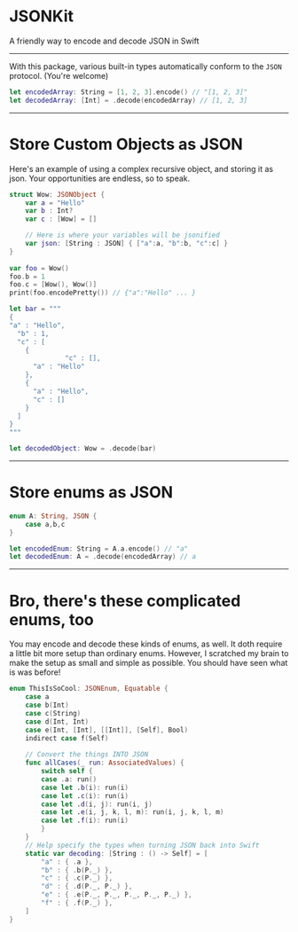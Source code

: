 # JSONKit
A friendly way to encode and decode JSON in Swift

---

With this package, various built-in types automatically conform to the `JSON` protocol. (You're welcome)

```swift
let encodedArray: String = [1, 2, 3].encode() // "[1, 2, 3]"
let decodedArray: [Int] = .decode(encodedArray) // [1, 2, 3]
```

---

# Store Custom Objects as JSON
Here's an example of using a complex recursive object, and storing it as json. Your opportunities are endless, so to speak.
```swift
struct Wow: JSONObject {
    var a = "Hello"
    var b : Int?
    var c : [Wow] = []

    // Here is where your variables will be jsonified
    var json: [String : JSON] { ["a":a, "b":b, "c":c] }
}
        
var foo = Wow()
foo.b = 1
foo.c = [Wow(), Wow()]
print(foo.encodePretty()) // {"a":"Hello" ... }

let bar = """
{
"a" : "Hello",
  "b" : 1,
  "c" : [
    {
              "c" : [],
      "a" : "Hello"
    },
    {
      "a" : "Hello",
      "c" : []
    }
  ]
}
"""

let decodedObject: Wow = .decode(bar)
```

---

# Store enums as JSON

```swift
enum A: String, JSON {
    case a,b,c
}

let encodedEnum: String = A.a.encode() // "a"
let decodedEnum: A = .decode(encodedArray) // a
```

---
# Bro, there's these complicated enums, too

You may encode and decode these kinds of enums, as well. It doth require a little bit more setup than ordinary enums. However, I scratched my brain to make the setup as small and simple as possible. You should have seen what is was before!

```swift
enum ThisIsSoCool: JSONEnum, Equatable {
    case a
    case b(Int)
    case c(String)
    case d(Int, Int)
    case e(Int, [Int], [[Int]], [Self], Bool)
    indirect case f(Self)
    
    // Convert the things INTO JSON
    func allCases(_ run: AssociatedValues) {
        switch self {
        case .a: run()
        case let .b(i): run(i)
        case let .c(i): run(i)
        case let .d(i, j): run(i, j)
        case let .e(i, j, k, l, m): run(i, j, k, l, m)
        case let .f(i): run(i)
        }
    }
    // Help specify the types when turning JSON back into Swift
    static var decoding: [String : () -> Self] = [
        "a" : { .a },
        "b" : { .b(P._) },
        "c" : { .c(P._) },
        "d" : { .d(P._, P._) },
        "e" : { .e(P._, P._, P._, P._, P._) },
        "f" : { .f(P._) },
    ]
}
```

